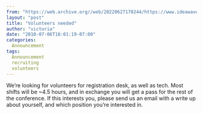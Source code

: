 ```yaml
---
from: "https://web.archive.org//web/20220627170244/https://www.ideawave.ca/volunteers-needed/"
layout: "post"
title: "Volunteers needed"
author: "victoria"
date: "2010-07-06T18:01:19-07:00"
categories:
  Announcement
tags: 
  Announcement
  recruiting
  volunteers
---
```


We’re looking for volunteers for registration desk, as well as tech. Most shifts will be ~4.5 hours, and in exchange you will get a pass for the rest of the conference. If this interests you, please send us an email with a write up about yourself, and which position you’re interested in.
